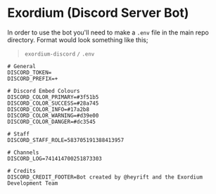 # Exordium (Discord Server Bot)

In order to use the bot you'll need to make a `.env` file in the main repo directory. Format would look something like this;

> `exordium-discord` `/` `.env`
```
# General
DISCORD_TOKEN=
DISCORD_PREFIX=+

# Discord Embed Colours
DISCORD_COLOR_PRIMARY=#3f51b5
DISCORD_COLOR_SUCCESS=#28a745
DISCORD_COLOR_INFO=#17a2b8
DISCORD_COLOR_WARNING=#d39e00
DISCORD_COLOR_DANGER=#dc3545

# Staff
DISCORD_STAFF_ROLE=583705191388413957

# Channels
DISCORD_LOG=741414700251873303

# Credits
DISCORD_CREDIT_FOOTER=Bot created by @heyrift and the Exordium Development Team

```